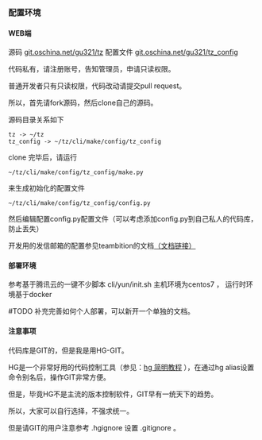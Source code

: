 
### 配置环境

#### WEB端


源码 [git.oschina.net/gu321/tz](http://git.oschina.net/gu321/tz)
配置文件 [git.oschina.net/gu321/tz_config](http://git.oschina.net/gu321/tz_config)

代码私有，请注册账号，告知管理员，申请只读权限。

普通开发者只有只读权限，代码改动请提交pull request。

所以，首先请fork源码，然后clone自己的源码。

源码目录关系如下


```
tz -> ~/tz
tz_config -> ~/tz/cli/make/config/tz_config
```


clone 完毕后，请运行

```
~/tz/cli/make/config/tz_config/make.py

```


来生成初始化的配置文件


```
~/tz/cli/make/config/tz_config/config.py

```

然后编辑配置config.py配置文件（可以考虑添加config.py到自己私人的代码库，防止丢失）

开发用的发信邮箱的配置参见teambition的文档[（文档链接）
](https://www.teambition.com/project/598a920df8ca884016a5a8bc/posts)

#### 部署环境

参考基于腾讯云的一键不少脚本 cli/yun/init.sh
主机环境为centos7 ， 运行时环境基于docker

#TODO 补充完善如何个人部署，可以新开一个单独的文档。

#### 注意事项

代码库是GIT的，但是我是用HG-GIT。

HG是一个非常好用的代码控制工具（参见：[hg 简明教程](http://z42.readthedocs.io/zh/latest/devtools/hg.html) ），在通过hg alias设置命令别名后，操作GIT非常方便。

但是，毕竟HG不是主流的版本控制软件，GIT早有一统天下的趋势。

所以，大家可以自行选择，不强求统一。

但是请GIT的用户注意参考 .hgignore 设置 .gitignore 。
